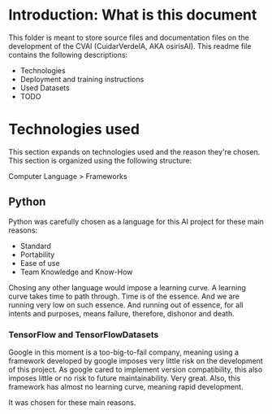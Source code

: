 # Introduction: What is this document
This folder is meant to store source files and documentation files 
on the development of the CVAI (CuidarVerdeIA, AKA osirisAI). 
This readme file contains the following descriptions:

- Technologies
- Deployment and training instructions
- Used Datasets
- TODO

# Technologies used
This section expands on technologies used and the reason they're 
chosen. This section is organized using the following structure:

Computer Language > Frameworks

## Python
Python was carefully chosen as a language for this AI project for these
main reasons:
- Standard
- Portability
- Ease of use
- Team Knowledge and Know-How

Chosing any other language would impose a learning curve. A 
learning curve takes time to path through. Time is of the essence.
And we are running very low on such essence. And running out of
essence, for all intents and purposes, means failure, therefore, 
dishonor and death.

### TensorFlow and TensorFlowDatasets
Google in this moment is a too-big-to-fail company, meaning 
using a framework developed by google imposes very little risk
on the development of this project. As google cared to implement version
compatibility, this also imposes little or no risk to future maintainability.
Very great. 
Also, this framework has almost no learning curve, meaning rapid development.

It was chosen for these main reasons.

